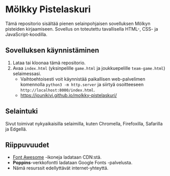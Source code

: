 # Mölkky Pistelaskuri

Tämä repositorio sisältää pienen selainpohjaisen sovelluksen Mölkyn pisteiden kirjaamiseen. Sovellus on toteutettu tavallisella HTML-, CSS- ja JavaScript-koodilla.

## Sovelluksen käynnistäminen

1. Lataa tai kloonaa tämä repositorio.
2. Avaa `index.html` (yksinpelille `game.html` ja joukkuepelille `team-game.html`) selaimessasi.
   - Vaihtoehtoisesti voit käynnistää paikallisen web-palvelimen komennolla `python3 -m http.server` ja siirtyä osoitteeseen `http://localhost:8000/index.html`.
   - https://jounikivi.github.io/molkky-pistelaskuri/

## Selaintuki

Sivut toimivat nykyaikaisilla selaimilla, kuten Chromella, Firefoxilla, Safarilla ja Edgellä.

## Riippuvuudet

* [Font Awesome](https://fontawesome.com/) -ikoneja ladataan CDN:stä.
* **Poppins**-verkkofontti ladataan Google Fonts -palvelusta.
* Nämä resurssit edellyttävät internet-yhteyttä.
